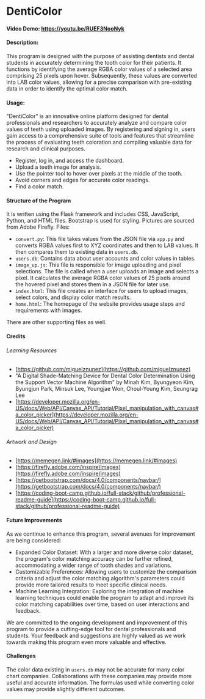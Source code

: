 # DentiColor
#### Video Demo: https://youtu.be/RUEF3NooNyk
#### Description:
This program is designed with the purpose of assisting dentists and dental students in accurately determining the tooth color for their patients. It functions by identifying the average RGBA color values of a selected area comprising 25 pixels upon hover. Subsequently, these values are converted into LAB color values, allowing for a precise comparison with pre-existing data in order to identify the optimal color match.

#### Usage:
"DentiColor" is an innovative online platform designed for dental professionals and researchers to accurately analyze and compare color values of teeth using uploaded images. By registering and signing in, users gain access to a comprehensive suite of tools and features that streamline the process of evaluating teeth coloration and compiling valuable data for research and clinical purposes.

- Register, log in, and access the dashboard.
- Upload a teeth image for analysis.
- Use the pointer tool to hover over pixels at the middle of the tooth.
- Avoid corners and edges for accurate color readings.
- Find a color match.

#### Structure of the Program
It is written using the Flask framework and includes CSS, JavaScript, Python, and HTML files. Bootstrap is used for styling. Pictures are sourced from Adobe Firefly.
Files:
- `convert.py`: This file takes values from the JSON file via `app.py` and converts RGBA values first to XYZ coordinates and then to LAB values. It then compares them to existing data in `users.db`.
- `users.db`: Contains data about user accounts and color values in tables.
- `image_up.js`: This file is responsible for image uploading and pixel selections. The file is called when a user uploads an image and selects a pixel. It calculates the average RGBA color values of 25 pixels around the hovered pixel and stores them in a JSON file for later use.
- `index.html`: This file creates an interface for users to upload images, select colors, and display color match results.
- `home.html`: The homepage of the website provides usage steps and requirements with images.

There are other supporting files as well.

#### Credits
###### Learning Resources
- [https://github.com/miguelznunez](https://github.com/miguelznunez)
- "A Digital Shade-Matching Device for Dental Color Determination Using the Support Vector Machine Algorithm" by Minah Kim, Byungyeon Kim, Byungjun Park, Minsuk Lee, Youngjae Won, Choul-Young Kim, Seungrag Lee
- [https://developer.mozilla.org/en-US/docs/Web/API/Canvas_API/Tutorial/Pixel_manipulation_with_canvas#a_color_picker](https://developer.mozilla.org/en-US/docs/Web/API/Canvas_API/Tutorial/Pixel_manipulation_with_canvas#a_color_picker)

###### Artwork and Design
- [https://memegen.link/#images](https://memegen.link/#images)
- [https://firefly.adobe.com/inspire/images](https://firefly.adobe.com/inspire/images)
- [https://getbootstrap.com/docs/4.0/components/navbar/](https://getbootstrap.com/docs/4.0/components/navbar/)
- [https://coding-boot-camp.github.io/full-stack/github/professional-readme-guide](https://coding-boot-camp.github.io/full-stack/github/professional-readme-guide)

#### Future Improvements
As we continue to enhance this program, several avenues for improvement are being considered:

- Expanded Color Dataset: With a larger and more diverse color dataset, the program's color matching accuracy can be further refined, accommodating a wider range of tooth shades and variations.
- Customizable Preferences: Allowing users to customize the comparison criteria and adjust the color matching algorithm's parameters could provide more tailored results to meet specific clinical needs.
- Machine Learning Integration: Exploring the integration of machine learning techniques could enable the program to adapt and improve its color matching capabilities over time, based on user interactions and feedback.

We are committed to the ongoing development and improvement of this program to provide a cutting-edge tool for dental professionals and students. Your feedback and suggestions are highly valued as we work towards making this program even more valuable and effective.

#### Challenges
The color data existing in `users.db` may not be accurate for many color chart companies. Collaborations with these companies may provide more useful and accurate information.
The formulas used while converting color values may provide slightly different outcomes.

